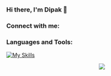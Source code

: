 ### Hi there, I'm Dipak 👋

### Connect with me:

### Languages and Tools:

[![My Skills](https://skillicons.dev/icons?i=solidity,js,react,redux,html,css,mongodb,mysql,nodejs)]()
<!-- <img height="32" width="32" src="https://cdn.jsdelivr.net/npm/simple-icons@v8/icons/solidity.svg" />
<img height="32" width="32" src="https://cdn.jsdelivr.net/npm/simple-icons@v8/icons/javascript.svg" />
<img height="32" width="32" src="https://cdn.jsdelivr.net/npm/simple-icons@v8/icons/react.svg" />
<img height="32" width="32" src="https://cdn.jsdelivr.net/npm/simple-icons@v8/icons/redux.svg" />
<img height="32" width="32" src="https://cdn.jsdelivr.net/npm/simple-icons@v8/icons/nodedotjs.svg" /> -->
<!-- <img height="32" width="32" src="https://cdn.jsdelivr.net/npm/simple-icons@v8/icons/nodedotjs.svg" /> -->
<!-- <img height="32" width="32" src="https://cdn.jsdelivr.net/npm/simple-icons@v8/icons/nodedotjs.svg" /> -->

<p align="center">
  <a href="https://github.com/dipaktapase">
    <img src="https://komarev.com/ghpvc/?username=dipaktapase&color=blue&style=flat)" />
  </a>
</p>
<!--
**dipaktapase/dipaktapase** is a ✨ _special_ ✨ repository because its `README.md` (this file) appears on your GitHub profile.

Here are some ideas to get you started:

- 🔭 I’m currently working on ...
- 🌱 I’m currently learning ...
- 👯 I’m looking to collaborate on ...
- 🤔 I’m looking for help with ...
- 💬 Ask me about ...
- 📫 How to reach me: ...
- 😄 Pronouns: ...
- ⚡ Fun fact: ...
-->

